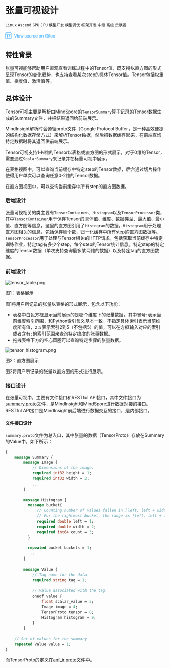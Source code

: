 # 张量可视设计

`Linux` `Ascend` `GPU` `CPU` `模型开发` `模型调优` `框架开发` `中级` `高级` `贡献者`

[![查看源文件](../../_static/logo_source.png)](https://gitee.com/mindspore/docs/blob/r1.2/docs/note/source_zh_cn/design/mindinsight/tensor_visual_design.md)

## 特性背景

张量可视能够帮助用户直观查看训练过程中的Tensor值，既支持以直方图的形式呈现Tensor的变化趋势，也支持查看某次step的具体Tensor值。Tensor包括权重值、梯度值、激活值等。

## 总体设计

Tensor可视主要是解析由MindSpore的`TensorSummary`算子记录的Tensor数据生成的Summary文件，并把结果返回给前端展示。

MindInsight解析时会遵循proto文件（Google Protocol Buffer，是一种高效便捷的结构化数据存储方式）来解析Tensor数据，然后把数据缓存起来，在前端查询特定数据时将其返回供前端展示。

Tensor可视支持1-N维的Tensor以表格或直方图的形式展示，对于0维的Tensor，需要通过`ScalarSummary`来记录并在标量可视中展示。

在表格视图中，可以查询当前缓存中特定step的Tensor数据，后台通过切片操作使得用户单次可以查询任意0-2维的Tensor数据。

在直方图视图中，可以查询当前缓存中所有step的直方图数据。

### 后端设计

张量可视相关的类主要有`TensorContainer`、`Histogram`以及`TensorProcessor`类，其中`TensorContainer`用于保存Tensor的具体值、维度、数据类型、最大值、最小值、直方图等信息，这里的直方图引用了`Histogram`的数据。`Histogram`用于处理直方图相关的信息，包括保存桶个数，归一化缓存中所有step的直方图数据等。`TensorProcessor`用于处理与Tensor相关的HTTP请求，包括获取当前缓存中特定训练作业，特定tag有多少个step，每个step的Tensor统计信息，特定step的特定维度的Tensor数据（单次支持查询最多某两维的数据）以及特定tag的直方图数据。

### 前端设计

![tensor_table.png](./images/tensor_table.png)

图1：表格展示

图1将用户所记录的张量以表格的形式展示，包含以下功能：

- 表格中白色方框显示当前展示的是哪个维度下的张量数据，其中冒号`:`表示当前维度索引范围，和Python索引含义基本一致，不指定具体索引表示当前维度所有值，`2:5`表示索引2到5（不包括5）的值，可以在方框输入对应的索引或者含有`:`的索引范围来查询特定维度的张量数据。
- 拖拽表格下方的空心圆圈可以查询特定步骤的张量数据。

![tensor_histogram.png](./images/tensor_histogram.png)

图2：直方图展示

图2将用户所记录的张量以直方图的形式进行展示。

### 接口设计

在张量可视中，主要有文件接口和RESTful API接口，其中文件接口为[summary.proto](https://gitee.com/mindspore/mindspore/blob/r1.2/mindspore/ccsrc/utils/summary.proto)文件，是MindInsight和MindSpore进行数据对接的接口。 RESTful API接口是MindInsight前后端进行数据交互的接口，是内部接口。

#### 文件接口设计

`summary.proto`文件为总入口，其中张量的数据（TensorProto）存放在Summary的Value中，如下所示：

```protobuf
{
    message Summary {
        message Image {
            // Dimensions of the image.
            required int32 height = 1;
            required int32 width = 2;
            ...
        }

        message Histogram {
          message bucket{
              // Counting number of values fallen in [left, left + width).
              // For the rightmost bucket, the range is [left, left + width].
              required double left = 1;
              required double width = 2;
              required int64 count = 3;
          }

          repeated bucket buckets = 1;
          ...
        }

        message Value {
            // Tag name for the data.
            required string tag = 1;

            // Value associated with the tag.
            oneof value {
                float scalar_value = 3;
                Image image = 4;
                TensorProto tensor = 8;
                Histogram histogram = 9;
            }
        }

    // Set of values for the summary.
    repeated Value value = 1;
}
```

而TensorProto的定义在[anf_ir.proto](https://gitee.com/mindspore/mindspore/blob/r1.2/mindspore/ccsrc/utils/anf_ir.proto)文件中。
